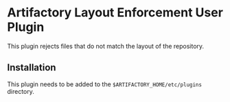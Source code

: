 Artifactory Layout Enforcement User Plugin
==========================================

This plugin rejects files that do not match the layout of the repository.

Installation
---------------------

This plugin needs to be added to the `$ARTIFACTORY_HOME/etc/plugins` directory.